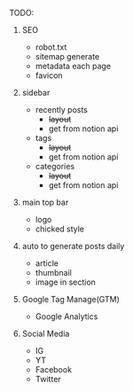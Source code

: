 

TODO:
1. SEO
    - robot.txt
    - sitemap generate
    - metadata each page
    - favicon

2. sidebar
    - recently posts
        - ~~layout~~
        - get from notion api
    - tags 
        - ~~layout~~
        - get from notion api
    - categories
        - ~~layout~~
        - get from notion api

3. main top bar
    - logo
    - chicked style 

4. auto to generate posts daily
    - article
    - thumbnail
    - image in section

5. Google Tag Manage(GTM)
    - Google Analytics

6. Social Media
    - IG
    - YT
    - Facebook
    - Twitter
